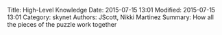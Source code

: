Title: High-Level Knowledge
Date: 2015-07-15 13:01
Modified: 2015-07-15 13:01
Category: skynet
Authors: JScott, Nikki Martinez
Summary: How all the pieces of the puzzle work together

